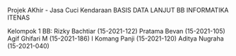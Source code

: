 Projek AKhir - Jasa Cuci Kendaraan
BASIS DATA LANJUT BB INFORMATIKA ITENAS

Kelompok 1 BB:
Rizky Bachtiar (15-2021-122)
Pratama Bevan (15-2021-105)
Agif Ghifari M (15-2021-186)
I Komang Panji (15-2021-120)
Aditya Nugraha (15-2021-040)
